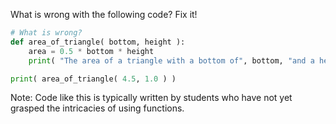 What is wrong with the following code? Fix it!

```python
# What is wrong?
def area_of_triangle( bottom, height ):
    area = 0.5 * bottom * height
    print( "The area of a triangle with a bottom of", bottom, "and a height of", height, "is", area )

print( area_of_triangle( 4.5, 1.0 ) )
```

Note: Code like this is typically written by students who have not yet grasped the intricacies of using functions.
